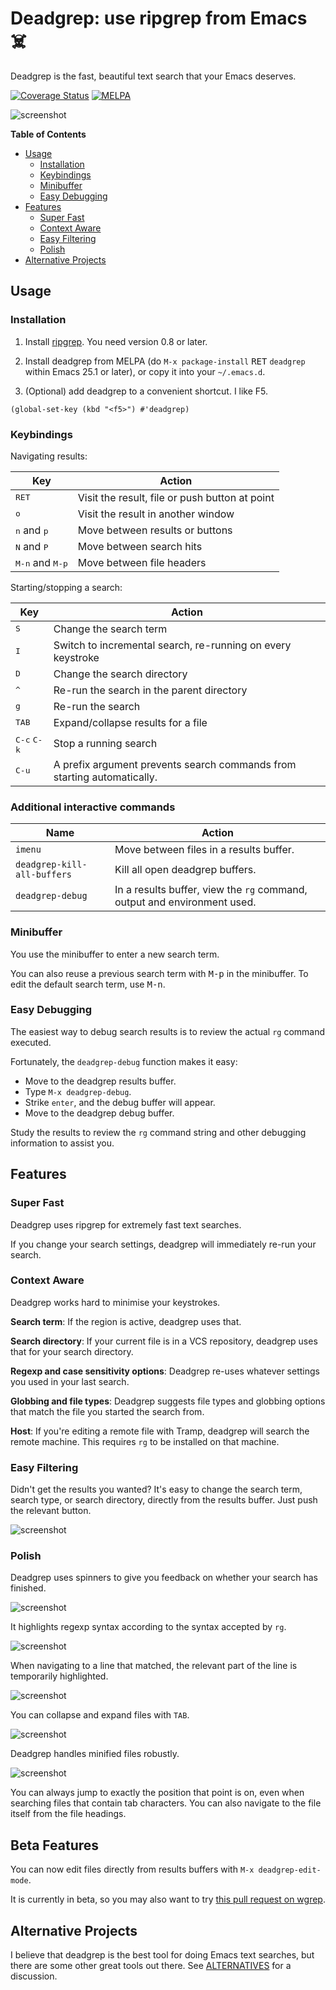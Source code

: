 # Deadgrep: use ripgrep from Emacs ☠️

Deadgrep is the fast, beautiful text search that your Emacs
deserves.

[![Coverage Status](https://coveralls.io/repos/github/Wilfred/deadgrep/badge.svg?branch=master)](https://coveralls.io/github/Wilfred/deadgrep?branch=master) [![MELPA](https://melpa.org/packages/deadgrep-badge.svg)](https://melpa.org/#/deadgrep)

![screenshot](docs/deadgrep_screenshot.png)

<!-- markdown-toc start - Don't edit this section. Run M-x markdown-toc-generate-toc again -->
**Table of Contents**

- [Usage](#usage)
    - [Installation](#installation)
    - [Keybindings](#keybindings)
    - [Minibuffer](#minibuffer)
    - [Easy Debugging](#easy-debugging)
- [Features](#features)
    - [Super Fast](#super-fast)
    - [Context Aware](#context-aware)
    - [Easy Filtering](#easy-filtering)
    - [Polish](#polish)
- [Alternative Projects](#alternative-projects)

<!-- markdown-toc end -->

## Usage

### Installation

1. Install [ripgrep](https://github.com/BurntSushi/ripgrep). You need
   version 0.8 or later.

2. Install deadgrep from MELPA (do `M-x package-install`
<kbd>RET</kbd> `deadgrep` within Emacs 25.1 or later),
or copy it into your `~/.emacs.d`.

3. (Optional) add deadgrep to a convenient shortcut. I like F5.

``` emacs-lisp
(global-set-key (kbd "<f5>") #'deadgrep)
```

### Keybindings

Navigating results:

| Key                               | Action                                                           |
| ---                               | ---                                                              |
| <kbd>RET</kbd>                    | Visit the result, file or push button at point                   |
| <kbd>o</kbd>                      | Visit the result in another window                               |
| <kbd>n</kbd> and <kbd>p</kbd>     | Move between results or buttons                                  |
| <kbd>N</kbd> and <kbd>P</kbd>     | Move between search hits                                         |
| <kbd>M-n</kbd> and <kbd>M-p</kbd> | Move between file headers                                        |

Starting/stopping a search:

| Key                           | Action                                                                  |
| ---                           | ---                                                                     |
| <kbd>S</kbd>                  | Change the search term                                                  |
| <kbd>I</kbd>                  | Switch to incremental search, re-running on every keystroke             |
| <kbd>D</kbd>                  | Change the search directory                                             |
| <kbd>^</kbd>                  | Re-run the search in the parent directory                               |
| <kbd>g</kbd>                  | Re-run the search                                                       |
| <kbd>TAB</kbd>                | Expand/collapse results for a file                                      |
| <kbd>C-c</kbd> <kbd>C-k</kbd> | Stop a running search                                                   |
| <kbd>C-u</kbd>                | A prefix argument prevents search commands from starting automatically. |

### Additional interactive commands

| Name                        | Action                                                         |
| ---                         | ---                                                            |
| `imenu`                     | Move between files in a results buffer.                        |
| `deadgrep-kill-all-buffers` | Kill all open deadgrep buffers.                                |
| `deadgrep-debug`            | In a results buffer, view the `rg` command, output and environment used. |

### Minibuffer

You use the minibuffer to enter a new search term.

You can also reuse a previous search term with <kbd>M-p</kbd> in the
minibuffer. To edit the default search term, use <kbd>M-n</kbd>.

### Easy Debugging

The easiest way to debug search results is to review the actual `rg` command executed.

Fortunately, the `deadgrep-debug` function makes it easy:

- Move to the deadgrep results buffer.
- Type `M-x deadgrep-debug`.
- Strike `enter`, and the debug buffer will appear.
- Move to the deadgrep debug buffer.

Study the results to review the `rg` command string and other debugging information to assist you.

## Features

### Super Fast

Deadgrep uses ripgrep for extremely fast text searches.

If you change your search settings, deadgrep will immediately re-run
your search.

### Context Aware

Deadgrep works hard to minimise your keystrokes.

**Search term**: If the region is active, deadgrep uses that.

**Search directory**: If your current file is in a VCS repository,
deadgrep uses that for your search directory.

**Regexp and case sensitivity options**: Deadgrep re-uses whatever
settings you used in your last search.

**Globbing and file types**: Deadgrep suggests file types and globbing
options that match the file you started the search from.

**Host**: If you're editing a remote file with Tramp, deadgrep will
search the remote machine. This requires `rg` to be installed on that
machine.

### Easy Filtering

Didn't get the results you wanted? It's easy to change the search
term, search type, or search directory, directly from the results
buffer. Just push the relevant button.

![screenshot](docs/deadgrep_filters.png)

### Polish

Deadgrep uses spinners to give you feedback on whether your search has
finished.

![screenshot](docs/deadgrep_spinner.png)

It highlights regexp syntax according to the syntax accepted by `rg`.

![screenshot](docs/deadgrep_highlight.png)

When navigating to a line that matched, the relevant part of the line
is temporarily highlighted.

![screenshot](docs/deadgrep_highlight_relevant.png)

You can collapse and expand files with `TAB`.

![screenshot](docs/deadgrep_collapsed.png)

Deadgrep handles minified files robustly.

![screenshot](docs/deadgrep_truncated.png)

You can always jump to exactly the position that point is on, even
when searching files that contain tab characters. You can also
navigate to the file itself from the file headings.

## Beta Features

You can now edit files directly from results buffers with `M-x
deadgrep-edit-mode`.

It is currently in beta, so you may also want to try [this pull
request on wgrep](https://github.com/mhayashi1120/Emacs-wgrep/pull/58).

## Alternative Projects

I believe that deadgrep is the best tool for doing Emacs text
searches, but there are some other great tools out there. See
[ALTERNATIVES](docs/ALTERNATIVES.md) for a discussion.
